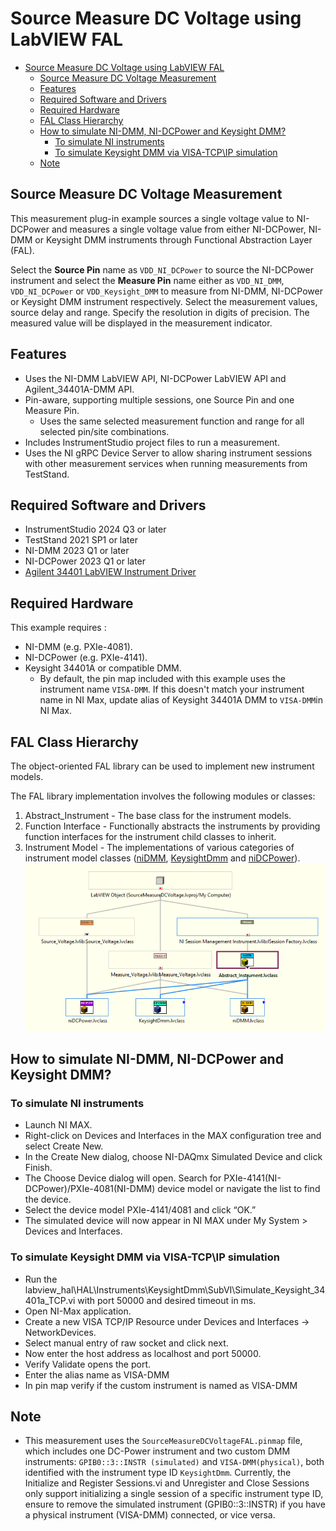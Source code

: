 # Source Measure DC Voltage using LabVIEW FAL

- [Source Measure DC Voltage using LabVIEW FAL](#source-measure-dc-voltage-using-labview-fal)
  - [Source Measure DC Voltage Measurement](#source-measure-dc-voltage-measurement)
  - [Features](#features)
  - [Required Software and Drivers](#required-software-and-drivers)
  - [Required Hardware](#required-hardware)
  - [FAL Class Hierarchy](#fal-class-hierarchy)
  - [How to simulate NI-DMM, NI-DCPower and Keysight DMM?](#how-to-simulate-ni-dmm-ni-dcpower-and-keysight-dmm)
    - [To simulate NI instruments](#to-simulate-ni-instruments)
    - [To simulate Keysight DMM via VISA-TCP\\IP simulation](#to-simulate-keysight-dmm-via-visa-tcpip-simulation)
  - [Note](#note)

## Source Measure DC Voltage Measurement

This measurement plug-in example sources a single voltage value to NI-DCPower and measures a single voltage value from either NI-DCPower, NI-DMM or Keysight DMM instruments through Functional Abstraction Layer (FAL).

Select the **Source Pin** name as `VDD_NI_DCPower` to source the NI-DCPower instrument and select the **Measure Pin** name either as `VDD_NI_DMM`, `VDD_NI_DCPower` or `VDD_Keysight_DMM` to measure from NI-DMM, NI-DCPower or Keysight DMM instrument respectively. Select the measurement values, source delay and range. Specify the resolution in digits of precision. The measured value will be displayed in the measurement indicator.

## Features

- Uses the NI-DMM LabVIEW API, NI-DCPower LabVIEW API and Agilent_34401A-DMM API.
- Pin-aware, supporting multiple sessions, one Source Pin and one Measure Pin.
  - Uses the same selected measurement function and range for all selected pin/site combinations.
- Includes InstrumentStudio project files to run a measurement.
- Uses the NI gRPC Device Server to allow sharing instrument sessions with other measurement services when running measurements from TestStand.

## Required Software and Drivers

- InstrumentStudio 2024 Q3 or later
- TestStand 2021 SP1 or later
- NI-DMM 2023 Q1 or later
- NI-DCPower 2023 Q1 or later
- [Agilent 34401 LabVIEW Instrument Driver](https://sine.ni.com/apps/utf8/niid_web_display.download_page?p_id_guid=014E7F05D12C6F8BE0440003BA7CCD71)

## Required Hardware

This example requires :

- NI-DMM (e.g. PXIe-4081).
- NI-DCPower (e.g. PXIe-4141).
- Keysight 34401A or compatible DMM.
  - By default, the pin map included with this example uses the instrument name
  `VISA-DMM`. If this doesn't match your instrument name in NI Max, update alias of Keysight 34401A DMM to `VISA-DMM`in NI Max.

## FAL Class Hierarchy

The object-oriented FAL library can be used to implement new instrument models.

The FAL library implementation involves the following modules or classes:

1. Abstract_Instrument - The base class for the instrument models.
2. Function Interface - Functionally abstracts the instruments by providing function interfaces for the instrument child classes to inherit.
3. Instrument Model - The implementations of various categories of instrument model classes ([niDMM](../../labview_fal/FAL/Instruments/niDMM), [KeysightDmm](../../labview_fal/FAL/Instruments/KeysightDmm) and [niDCPower](../../labview_fal/FAL/Instruments/niDCPower)).
    ![FAL Class Hierarchy](<FAL Class Hierarchy.png>)

## How to simulate NI-DMM, NI-DCPower and Keysight DMM?

### To simulate NI instruments

- Launch NI MAX.
- Right-click on Devices and Interfaces in the MAX configuration tree and select Create New.
- In the Create New dialog, choose NI-DAQmx Simulated Device and click Finish.
- The Choose Device dialog will open. Search for PXIe-4141(NI-DCPower)/PXIe-4081(NI-DMM) device model or navigate the list to find the device.
- Select the device model PXIe-4141/4081 and click “OK.”
- The simulated device will now appear in NI MAX under My System > Devices and Interfaces.

### To simulate Keysight DMM via VISA-TCP\IP simulation

- Run the labview_hal\HAL\Instruments\KeysightDmm\SubVI\Simulate_Keysight_34401a_TCP.vi with port 50000 and desired timeout in ms.
- Open NI-Max application.
- Create a new VISA TCP/IP Resource under Devices and Interfaces -> NetworkDevices.
- Select manual entry of raw socket and click next.
- Now enter the host address as localhost and port 50000.
- Verify Validate opens the port.
- Enter the alias name as VISA-DMM
- In pin map verify if the custom instrument is named as VISA-DMM

## Note

- This measurement uses the `SourceMeasureDCVoltageFAL.pinmap` file, which includes one DC-Power
  instrument and two custom DMM instruments: `GPIB0::3::INSTR (simulated)` and `VISA-DMM(physical)`,
  both identified with the instrument type ID `KeysightDmm`. Currently, the Initialize and Register Sessions.vi and Unregister and Close Sessions
  only support initializing a single session of a specific instrument type ID,  ensure to remove the simulated instrument (GPIB0::3::INSTR) if you have a
  physical instrument (VISA-DMM) connected, or vice versa.
